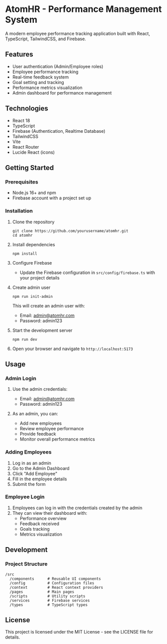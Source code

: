 # AtomHR - Performance Management System

A modern employee performance tracking application built with React, TypeScript, TailwindCSS, and Firebase.

## Features

- User authentication (Admin/Employee roles)
- Employee performance tracking
- Real-time feedback system
- Goal setting and tracking
- Performance metrics visualization
- Admin dashboard for performance management

## Technologies

- React 18
- TypeScript
- Firebase (Authentication, Realtime Database)
- TailwindCSS
- Vite
- React Router
- Lucide React (icons)

## Getting Started

### Prerequisites

- Node.js 16+ and npm
- Firebase account with a project set up

### Installation

1. Clone the repository
   ```
   git clone https://github.com/yourusername/atomhr.git
   cd atomhr
   ```

2. Install dependencies
   ```
   npm install
   ```

3. Configure Firebase
   - Update the Firebase configuration in `src/config/firebase.ts` with your project details

4. Create admin user
   ```
   npm run init-admin
   ```
   This will create an admin user with:
   - Email: admin@atomhr.com
   - Password: admin123

5. Start the development server
   ```
   npm run dev
   ```

6. Open your browser and navigate to `http://localhost:5173`

## Usage

### Admin Login

1. Use the admin credentials:
   - Email: admin@atomhr.com
   - Password: admin123

2. As an admin, you can:
   - Add new employees
   - Review employee performance
   - Provide feedback
   - Monitor overall performance metrics

### Adding Employees

1. Log in as an admin
2. Go to the Admin Dashboard
3. Click "Add Employee"
4. Fill in the employee details
5. Submit the form

### Employee Login

1. Employees can log in with the credentials created by the admin
2. They can view their dashboard with:
   - Performance overview
   - Feedback received
   - Goals tracking
   - Metrics visualization

## Development

### Project Structure

```
/src
  /components      # Reusable UI components
  /config          # Configuration files
  /context         # React context providers
  /pages           # Main pages
  /scripts         # Utility scripts
  /services        # Firebase services
  /types           # TypeScript types
```

## License

This project is licensed under the MIT License - see the LICENSE file for details. 